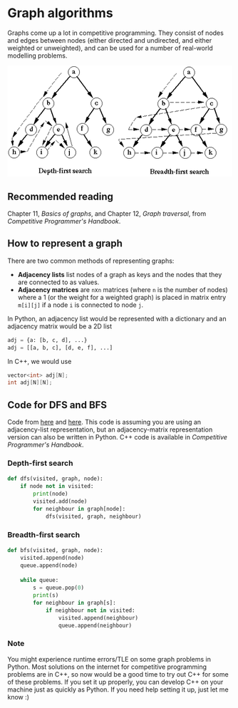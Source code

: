 # Graph algorithms

Graphs come up a lot in competitive programming. They consist of nodes and edges between nodes (either directed and undirected, and either weighted or unweighted), and can be used for a number of real-world modelling problems.

![Depth vs breadth-first search](2021-05-12-15-36-24.png)

## Recommended reading

Chapter 11, *Basics of graphs*, and Chapter 12, *Graph traversal*, from *Competitive Programmer's Handbook*.

## How to represent a graph

There are two common methods of representing graphs:

- **Adjacency lists** list nodes of a graph as keys and the nodes that they are connected to as values.
- **Adjacency matrices** are `n`x`n` matrices (where `n` is the number of nodes) where a 1 (or the weight for a weighted graph) is placed in matrix entry `m[i][j]` if a node `i` is connected to node `j`.

In Python, an adjacency list would be represented with a dictionary and an adjacency matrix would be a 2D list 

```python
adj = {a: [b, c, d], ...}
adj = [[a, b, c], [d, e, f], ...]
```

In C++, we would use

```cpp
vector<int> adj[N];
int adj[N][N];
```

## Code for DFS and BFS

Code from [here](https://www.educative.io/edpresso/how-to-implement-depth-first-search-in-python) and [here](https://www.educative.io/edpresso/how-to-implement-a-breadth-first-search-in-python). This code is assuming you are using an adjacency-list representation, but an adjacency-matrix representation version can also be written in Python. C++ code is available in *Competitive Programmer's Handbook*.

### Depth-first search

```python
def dfs(visited, graph, node):
    if node not in visited:
        print(node)
        visited.add(node)
        for neighbour in graph[node]:
            dfs(visited, graph, neighbour)
```

### Breadth-first search

```python
def bfs(visited, graph, node):
    visited.append(node)
    queue.append(node)

    while queue:
        s = queue.pop(0)
        print(s)
        for neighbour in graph[s]:
            if neighbour not in visited:
                visited.append(neighbour)
                queue.append(neighbour)
```

### Note

You might experience runtime errors/TLE on some graph problems in Python. Most solutions on the internet for competitive programming problems are in C++, so now would be a good time to try out C++ for some of these problems. If you set it up properly, you can develop C++ on your machine just as quickly as Python. If you need help setting it up, just let me know :)